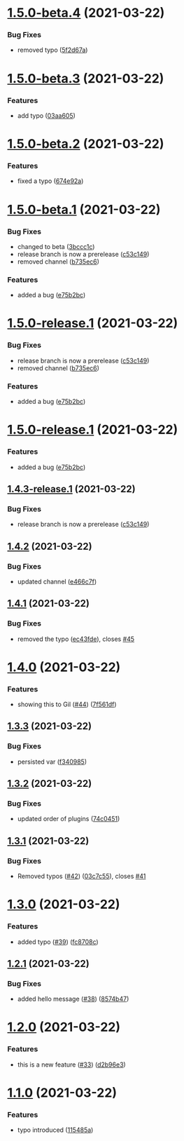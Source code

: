 # [1.5.0-beta.4](https://github.com/daylesalmon/gh-action-test-repo/compare/v1.5.0-beta.3...v1.5.0-beta.4) (2021-03-22)


### Bug Fixes

* removed typo ([5f2d67a](https://github.com/daylesalmon/gh-action-test-repo/commit/5f2d67aa9f82d9daf26d822d25ffd8d7d2d62a50))

# [1.5.0-beta.3](https://github.com/daylesalmon/gh-action-test-repo/compare/v1.5.0-beta.2...v1.5.0-beta.3) (2021-03-22)


### Features

* add typo ([03aa605](https://github.com/daylesalmon/gh-action-test-repo/commit/03aa605b2cca53e1b7369773deaf05d8cf58ae97))

# [1.5.0-beta.2](https://github.com/daylesalmon/gh-action-test-repo/compare/v1.5.0-beta.1...v1.5.0-beta.2) (2021-03-22)


### Features

* fixed a typo ([674e92a](https://github.com/daylesalmon/gh-action-test-repo/commit/674e92a91c4faf71ae5c7dc56343b5f577529daf))

# [1.5.0-beta.1](https://github.com/daylesalmon/gh-action-test-repo/compare/v1.4.2...v1.5.0-beta.1) (2021-03-22)


### Bug Fixes

* changed to beta ([3bccc1c](https://github.com/daylesalmon/gh-action-test-repo/commit/3bccc1cdc6c1a1f9d9ee594ce67974cb349ce00c))
* release branch is now a prerelease ([c53c149](https://github.com/daylesalmon/gh-action-test-repo/commit/c53c149af95839b2c434c18a0de69126aedbb25a))
* removed channel ([b735ec6](https://github.com/daylesalmon/gh-action-test-repo/commit/b735ec6a3fb934b8b7faf2d5c3d3973735239b75))


### Features

* added a bug ([e75b2bc](https://github.com/daylesalmon/gh-action-test-repo/commit/e75b2bc7cb297781c0da0a7a1c1df248ebdea488))

# [1.5.0-release.1](https://github.com/daylesalmon/gh-action-test-repo/compare/v1.4.2...v1.5.0-release.1) (2021-03-22)


### Bug Fixes

* release branch is now a prerelease ([c53c149](https://github.com/daylesalmon/gh-action-test-repo/commit/c53c149af95839b2c434c18a0de69126aedbb25a))
* removed channel ([b735ec6](https://github.com/daylesalmon/gh-action-test-repo/commit/b735ec6a3fb934b8b7faf2d5c3d3973735239b75))


### Features

* added a bug ([e75b2bc](https://github.com/daylesalmon/gh-action-test-repo/commit/e75b2bc7cb297781c0da0a7a1c1df248ebdea488))

# [1.5.0-release.1](https://github.com/daylesalmon/gh-action-test-repo/compare/v1.4.3-release.1...v1.5.0-release.1) (2021-03-22)


### Features

* added a bug ([e75b2bc](https://github.com/daylesalmon/gh-action-test-repo/commit/e75b2bc7cb297781c0da0a7a1c1df248ebdea488))

## [1.4.3-release.1](https://github.com/daylesalmon/gh-action-test-repo/compare/v1.4.2...v1.4.3-release.1) (2021-03-22)


### Bug Fixes

* release branch is now a prerelease ([c53c149](https://github.com/daylesalmon/gh-action-test-repo/commit/c53c149af95839b2c434c18a0de69126aedbb25a))

## [1.4.2](https://github.com/daylesalmon/gh-action-test-repo/compare/v1.4.1...v1.4.2) (2021-03-22)


### Bug Fixes

* updated channel ([e466c7f](https://github.com/daylesalmon/gh-action-test-repo/commit/e466c7fe942e04e4b8363fcafa4a612bcd5f4186))

## [1.4.1](https://github.com/daylesalmon/gh-action-test-repo/compare/v1.4.0...v1.4.1) (2021-03-22)


### Bug Fixes

* removed the typo ([ec43fde](https://github.com/daylesalmon/gh-action-test-repo/commit/ec43fde119602cd5813acfb0f403608d7747de15)), closes [#45](https://github.com/daylesalmon/gh-action-test-repo/issues/45)

# [1.4.0](https://github.com/daylesalmon/gh-action-test-repo/compare/v1.3.3...v1.4.0) (2021-03-22)


### Features

* showing this to Gil ([#44](https://github.com/daylesalmon/gh-action-test-repo/issues/44)) ([7f561df](https://github.com/daylesalmon/gh-action-test-repo/commit/7f561df5fbe788c7bbdc1c9fb5f172e9ab566e73))

## [1.3.3](https://github.com/daylesalmon/gh-action-test-repo/compare/v1.3.2...v1.3.3) (2021-03-22)


### Bug Fixes

* persisted var ([f340985](https://github.com/daylesalmon/gh-action-test-repo/commit/f34098543f52303be8ba38a4003116c40f392245))

## [1.3.2](https://github.com/daylesalmon/gh-action-test-repo/compare/v1.3.1...v1.3.2) (2021-03-22)


### Bug Fixes

* updated order of plugins ([74c0451](https://github.com/daylesalmon/gh-action-test-repo/commit/74c0451bc9496f9e2c6b3d95ddd46d01e251da6b))

## [1.3.1](https://github.com/daylesalmon/gh-action-test-repo/compare/v1.3.0...v1.3.1) (2021-03-22)


### Bug Fixes

* Removed typos ([#42](https://github.com/daylesalmon/gh-action-test-repo/issues/42)) ([03c7c55](https://github.com/daylesalmon/gh-action-test-repo/commit/03c7c55a60be2cfef2eab2bb37d41fec12922080)), closes [#41](https://github.com/daylesalmon/gh-action-test-repo/issues/41)

# [1.3.0](https://github.com/daylesalmon/gh-action-test-repo/compare/v1.2.1...v1.3.0) (2021-03-22)


### Features

* added typo ([#39](https://github.com/daylesalmon/gh-action-test-repo/issues/39)) ([fc8708c](https://github.com/daylesalmon/gh-action-test-repo/commit/fc8708cfd9d15ddd8d477963abbd8fa15c9061c3))

## [1.2.1](https://github.com/daylesalmon/gh-action-test-repo/compare/v1.2.0...v1.2.1) (2021-03-22)


### Bug Fixes

* added hello message ([#38](https://github.com/daylesalmon/gh-action-test-repo/issues/38)) ([8574b47](https://github.com/daylesalmon/gh-action-test-repo/commit/8574b47a40537f086ca24c45f964001e11c04cff))

# [1.2.0](https://github.com/daylesalmon/gh-action-test-repo/compare/v1.1.0...v1.2.0) (2021-03-22)


### Features

* this is a new feature ([#33](https://github.com/daylesalmon/gh-action-test-repo/issues/33)) ([d2b96e3](https://github.com/daylesalmon/gh-action-test-repo/commit/d2b96e3ff1a56a2dc377cb1d88179324a3421218))

# [1.1.0](https://github.com/daylesalmon/gh-action-test-repo/compare/v1.0.5...v1.1.0) (2021-03-22)


### Features

* typo introduced ([115485a](https://github.com/daylesalmon/gh-action-test-repo/commit/115485ae233ca0a330f4c7ee46779ab5407ed079))
